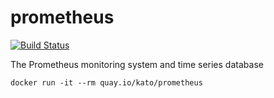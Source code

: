 # prometheus

[![Build Status](https://travis-ci.org/katosys/prometheus.svg?branch=master)](https://travis-ci.org/katosys/prometheus)

The Prometheus monitoring system and time series database

```
docker run -it --rm quay.io/kato/prometheus
```
